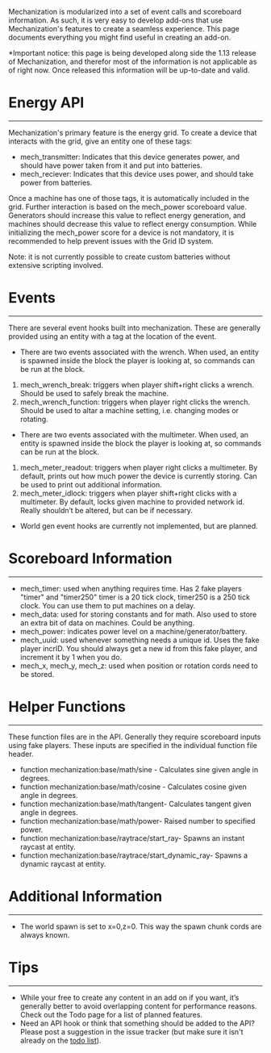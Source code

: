 Mechanization is modularized into a set of event calls and scoreboard information. As such, it is very easy to develop add-ons that use Mechanization's features to create a seamless experience. This page documents everything you might find useful in creating an add-on.

*Important notice: this page is being developed along side the 1.13 release of Mechanization, and therefor most of the information is not applicable as of right now. Once released this information will be up-to-date and valid.

# Energy API
***

Mechanization's primary feature is the energy grid. To create a device that interacts with the grid, give an entity one of these tags:
* mech_transmitter: Indicates that this device generates power, and should have power taken from it and put into batteries.
* mech_reciever: Indicates that this device uses power, and should take power from batteries.

Once a machine has one of those tags, it is automatically included in the grid. Further interaction is based on the mech_power scoreboard value. Generators should increase this value to reflect energy generation, and machines should decrease this value to reflect energy consumption. While initializing the mech_power score for a device is not mandatory, it is recommended to help prevent issues with the Grid ID system.

Note: it is not currently possible to create custom batteries without extensive scripting involved.

# Events
***
There are several event hooks built into mechanization. These are generally provided using an entity with a tag at the location of the event.
* There are two events associated with the wrench. When used, an entity is spawned inside the block the player is looking at, so commands can be run at the block.
1. mech_wrench_break: triggers when player shift+right clicks a wrench. Should be used to safely break the machine.
2. mech_wrench_function: triggers when player right clicks the wrench. Should be used to altar a machine setting, i.e. changing modes or rotating.
* There are two events associated with the multimeter. When used, an entity is spawned inside the block the player is looking at, so commands can be run at the block.
1. mech_meter_readout: triggers when player right clicks a multimeter. By default, prints out how much power the device is currently storing. Can be used to print out additional information.
2. mech_meter_idlock: triggers when player shift+right clicks with a multimeter. By default, locks given machine to provided network id. Really shouldn’t be altered, but can be if necessary.
* World gen event hooks are currently not implemented, but are planned.

# Scoreboard Information
***
* mech_timer: used when anything requires time. Has 2 fake players "timer" and "timer250" timer is a 20 tick clock, timer250 is a 250 tick clock. You can use them to put machines on a delay.
* mech_data: used for storing constants and for math. Also used to store an extra bit of data on machines. Could be anything.
* mech_power: indicates power level on a machine/generator/battery.
* mech_uuid: used whenever something needs a unique id. Uses the fake player incrID. You should always get a new id from this fake player, and increment it by 1 when you do.
* mech_x, mech_y, mech_z: used when position or rotation cords need to be stored.

# Helper Functions
***
These function files are in the API. Generally they require scoreboard inputs using fake players. These inputs are specified in the individual function file header.
* function mechanization:base/math/sine - Calculates sine given angle in degrees.
* function mechanization:base/math/cosine - Calculates cosine given angle in degrees.
* function mechanization:base/math/tangent- Calculates tangent given angle in degrees.
* function mechanization:base/math/power- Raised number to specified power.
* function mechanization:base/raytrace/start_ray- Spawns an instant raycast at entity.
* function mechanization:base/raytrace/start_dynamic_ray- Spawns a dynamic raycast at entity.

# Additional Information
***
* The world spawn is set to x=0,z=0. This way the spawn chunk cords are always known.

# Tips
***
* While your free to create any content in an add on if you want, it’s generally better to avoid overlapping content for performance reasons. Check out the Todo page for a list of planned features.
* Need an API hook or think that something should be added to the API? Please post a suggestion in the issue tracker (but make sure it isn't already on the [todo list](https://github.com/ImCoolYeah105/Mechanization/wiki/Official-TODO-list)).
